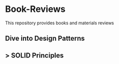 # Book-Reviews
This repository provides books and materials reviews 


## Dive into Design Patterns

## > SOLID Principles
